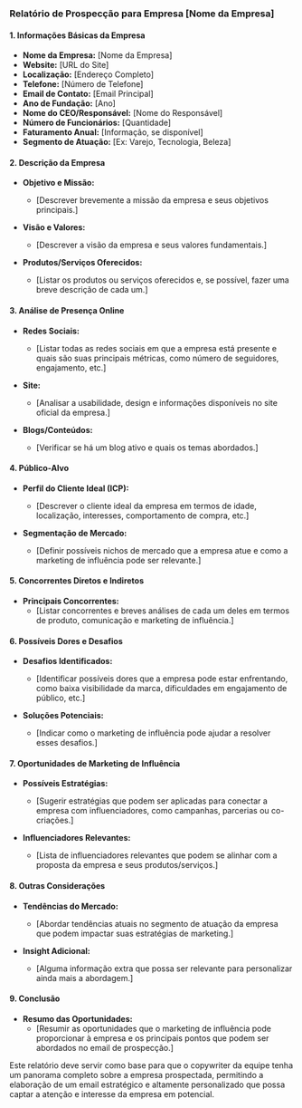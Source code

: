 ### Relatório de Prospecção para Empresa [Nome da Empresa]

#### 1. Informações Básicas da Empresa
- **Nome da Empresa:** [Nome da Empresa]
- **Website:** [URL do Site]
- **Localização:** [Endereço Completo]
- **Telefone:** [Número de Telefone]
- **Email de Contato:** [Email Principal]
- **Ano de Fundação:** [Ano]
- **Nome do CEO/Responsável:** [Nome do Responsável]
- **Número de Funcionários:** [Quantidade]
- **Faturamento Anual:** [Informação, se disponível]
- **Segmento de Atuação:** [Ex: Varejo, Tecnologia, Beleza]

#### 2. Descrição da Empresa
- **Objetivo e Missão:** 
  - [Descrever brevemente a missão da empresa e seus objetivos principais.]
  
- **Visão e Valores:** 
  - [Descrever a visão da empresa e seus valores fundamentais.]
  
- **Produtos/Serviços Oferecidos:** 
  - [Listar os produtos ou serviços oferecidos e, se possível, fazer uma breve descrição de cada um.]

#### 3. Análise de Presença Online
- **Redes Sociais:**
  - [Listar todas as redes sociais em que a empresa está presente e quais são suas principais métricas, como número de seguidores, engajamento, etc.]
  
- **Site:**
  - [Analisar a usabilidade, design e informações disponíveis no site oficial da empresa.]
  
- **Blogs/Conteúdos:**
  - [Verificar se há um blog ativo e quais os temas abordados.]

#### 4. Público-Alvo
- **Perfil do Cliente Ideal (ICP):**
  - [Descrever o cliente ideal da empresa em termos de idade, localização, interesses, comportamento de compra, etc.]
  
- **Segmentação de Mercado:**
  - [Definir possíveis nichos de mercado que a empresa atue e como a marketing de influência pode ser relevante.]

#### 5. Concorrentes Diretos e Indiretos
- **Principais Concorrentes:**
  - [Listar concorrentes e breves análises de cada um deles em termos de produto, comunicação e marketing de influência.]

#### 6. Possíveis Dores e Desafios
- **Desafios Identificados:**
  - [Identificar possíveis dores que a empresa pode estar enfrentando, como baixa visibilidade da marca, dificuldades em engajamento de público, etc.]
  
- **Soluções Potenciais:**
  - [Indicar como o marketing de influência pode ajudar a resolver esses desafios.]

#### 7. Oportunidades de Marketing de Influência
- **Possíveis Estratégias:**
  - [Sugerir estratégias que podem ser aplicadas para conectar a empresa com influenciadores, como campanhas, parcerias ou co-criações.]
  
- **Influenciadores Relevantes:**
  - [Lista de influenciadores relevantes que podem se alinhar com a proposta da empresa e seus produtos/serviços.]

#### 8. Outras Considerações
- **Tendências do Mercado:**
  - [Abordar tendências atuais no segmento de atuação da empresa que podem impactar suas estratégias de marketing.]
  
- **Insight Adicional:**
  - [Alguma informação extra que possa ser relevante para personalizar ainda mais a abordagem.]

#### 9. Conclusão
- **Resumo das Oportunidades:**
  - [Resumir as oportunidades que o marketing de influência pode proporcionar à empresa e os principais pontos que podem ser abordados no email de prospecção.]

Este relatório deve servir como base para que o copywriter da equipe tenha um panorama completo sobre a empresa prospectada, permitindo a elaboração de um email estratégico e altamente personalizado que possa captar a atenção e interesse da empresa em potencial.